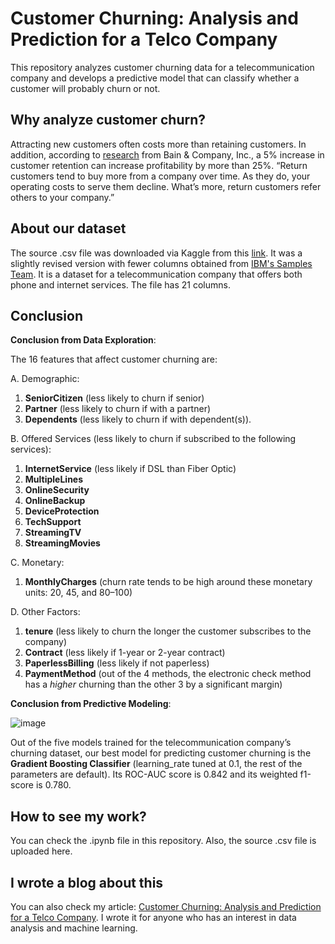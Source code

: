 # Customer Churning: Analysis and Prediction for a Telco Company
This repository analyzes customer churning data for a telecommunication company and develops a predictive model that can classify whether a customer will probably churn or not.

## Why analyze customer churn?
Attracting new customers often costs more than retaining customers. In addition, according to [research](https://media.bain.com/Images/BB_Prescription_cutting_costs.pdf) from Bain & Company, Inc., a 5% increase in customer retention can increase profitability by more than 25%. “Return customers tend to buy more from a company over time. As they do, your operating costs to serve them decline. What’s more, return customers refer others to your company.”

## About our dataset
The source .csv file was downloaded via Kaggle from this [link](https://www.kaggle.com/datasets/blastchar/telco-customer-churn). It was a slightly revised version with fewer columns obtained from [IBM's Samples Team](https://community.ibm.com/community/user/businessanalytics/blogs/steven-macko/2019/07/11/telco-customer-churn-1113). It is a dataset for a telecommunication company that offers both phone and internet services. The file has 21 columns.

## Conclusion
__Conclusion from Data Exploration__:

The 16 features that affect customer churning are:

A. Demographic:

1. __SeniorCitizen__ (less likely to churn if senior)
2. __Partner__ (less likely to churn if with a partner)
3. __Dependents__ (less likely to churn if with dependent(s)).
   
B. Offered Services (less likely to churn if subscribed to the following services):

1. __InternetService__ (less likely if DSL than Fiber Optic)
2. __MultipleLines__
3. __OnlineSecurity__
4. __OnlineBackup__
5. __DeviceProtection__
6. __TechSupport__
7. __StreamingTV__
8. __StreamingMovies__

C. Monetary:

1. __MonthlyCharges__ (churn rate tends to be high around these monetary units: 20, 45, and 80–100)

D. Other Factors:

1. __tenure__ (less likely to churn the longer the customer subscribes to the company)
2. __Contract__ (less likely if 1-year or 2-year contract)
3. __PaperlessBilling__ (less likely if not paperless)
4. __PaymentMethod__ (out of the 4 methods, the electronic check method has a _higher_ churning than the other 3 by a significant margin)

__Conclusion from Predictive Modeling__:

![image](https://github.com/marvin-rubia/Customer-Churning-Analysis-and-Prediction/assets/140475770/3afd524b-8376-47fb-b1c2-419668d4b013)

Out of the five models trained for the telecommunication company’s churning dataset, our best model for predicting customer churning is the __Gradient Boosting Classifier__ (learning_rate tuned at 0.1, the rest of the parameters are default). Its ROC-AUC score is 0.842 and its weighted f1-score is 0.780.

## How to see my work?
You can check the .ipynb file in this repository. Also, the source .csv file is uploaded here.

## I wrote a blog about this
You can also check my article: [Customer Churning: Analysis and Prediction for a Telco Company](https://marvinrubia.medium.com/customer-churning-analysis-and-prediction-for-a-telco-company-9c6bbafa34b3). I wrote it for anyone who has an interest in data analysis and machine learning. 
